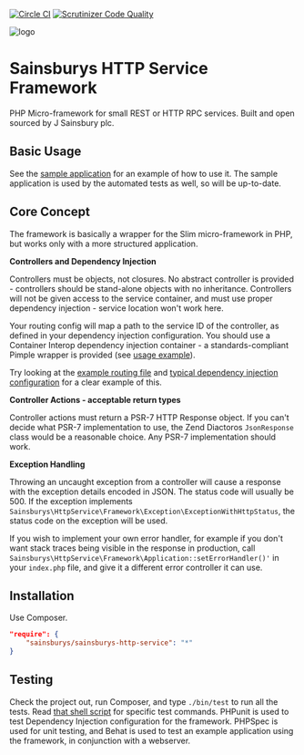 [![Circle CI](https://circleci.com/gh/anobii/sainsburys-http-service.svg?style=svg&circle-token=4f6110679c820d7a52903bb0cd6a7d552363cc48)](https://circleci.com/gh/anobii/sainsburys-http-service)
[![Scrutinizer Code Quality](https://scrutinizer-ci.com/g/anobii/sainsburys-http-service/badges/quality-score.png?b=master&s=ad6f751b0f40e1246e30ac7b185b4a3b35c5fcc3)](https://scrutinizer-ci.com/g/anobii/sainsburys-http-service/?branch=master)

![logo](http://www.sainsburys.co.uk/homepage/images/sainsburys.png)

Sainsburys HTTP Service Framework
=================================

PHP Micro-framework for small REST or HTTP RPC services.  Built and open sourced by J Sainsbury plc.

Basic Usage
-----------

See the [sample application](https://github.com/anobii/sainsburys-http-service/tree/master/src-dev/sample-application) for an
example of how to use it.  The sample application is used by the automated tests as well, so will be up-to-date.

Core Concept
------------

The framework is basically a wrapper for the Slim micro-framework in PHP, but works only with a more structured
application.

**Controllers and Dependency Injection**

Controllers must be objects, not closures.  No abstract controller is provided - controllers should be stand-alone
objects with no inheritance.  Controllers will not be given access to the service container, and must use proper
dependency injection - service location won't work here.

Your routing config will map a path to the service ID of the controller, as defined in your dependency injection
configuration.  You should use a Container Interop dependency injection container - a standards-compliant Pimple wrapper
is provided (see [usage example](https://github.com/anobii/sainsburys-http-service/blob/master/src-dev/sample-application/public/index.php)).

Try looking at the [example routing file](https://github.com/anobii/sainsburys-http-service/blob/master/src-dev/sample-application/config/routing.php)
and [typical dependency injection configuration](https://github.com/anobii/sainsburys-http-service/blob/master/src-dev/sample-application/src/Sainsburys/HttpService/Dev/MyDiConfig.php)
for a clear example of this.

**Controller Actions - acceptable return types**

Controller actions must return a PSR-7 HTTP Response object.  If you can't decide what PSR-7 implementation to use, the
Zend Diactoros ```JsonResponse``` class would be a reasonable choice.  Any PSR-7 implementation should work.

**Exception Handling**

Throwing an uncaught exception from a controller will cause a response with the exception details encoded in JSON.  The
status code will usually be 500.  If the exception implements
```Sainsburys\HttpService\Framework\Exception\ExceptionWithHttpStatus```, the status code on the exception will be used.

If you wish to implement your own error handler, for example if you don't want stack traces being visible in the
response in production, call ```Sainsburys\HttpService\Framework\Application::setErrorHandler()'``` in your ```index.php```
file, and give it a different error controller it can use.

Installation
------------

Use Composer.

```json
"require": {
    "sainsburys/sainsburys-http-service": "*"
}
```

Testing
-------

Check the project out, run Composer, and type ```./bin/test``` to run all the tests.  Read
[that shell script](https://github.com/anobii/sainsburys-http-service/blob/master/bin/test) for specific test commands.
PHPunit is used to test Dependency Injection configuration for the framework.  PHPSpec is used for unit testing, and
Behat is used to test an example application using the framework, in conjunction with a webserver.
